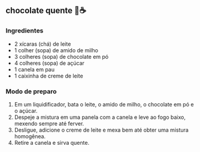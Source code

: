 ##                           chocolate quente 🍫☕



### Ingredientes  

- 2 xícaras (chá) de leite
- 1 colher (sopa) de amido de milho
- 3 colheres (sopa) de chocolate em pó
- 4 colheres (sopa) de açúcar
- 1 canela em pau
- 1 caixinha de creme de leite

### Modo de preparo

1. Em um liquidificador, bata o leite, o amido de milho, o chocolate em pó e o açúcar.
2. Despeje a mistura em uma panela com a canela e leve ao fogo baixo, mexendo sempre até ferver.
3. Desligue, adicione o creme de leite e mexa bem até obter uma mistura homogênea.
4. Retire a canela e sirva quente.